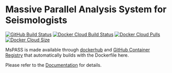 # Massive Parallel Analysis System for Seismologists 

[![GitHub Build Status](https://img.shields.io/github/actions/workflow/status/mspass-team/mspass/python-package.yml?branch=master&logo=GitHub)](https://github.com/mspass-team/mspass/actions/workflows/python-package.yml)
[![Docker Cloud Build Status](https://img.shields.io/github/actions/workflow/status/mspass-team/mspass/docker-publish.yml?branch=master&label=docker%20build&logo=Docker)](https://github.com/mspass-team/mspass/actions/workflows/docker-publish.yml)
[![Docker Cloud Pulls](https://img.shields.io/docker/pulls/mspass/mspass?logo=Docker)](https://hub.docker.com/r/mspass/mspass/)
[![Docker Cloud Size](https://img.shields.io/docker/image-size/mspass/mspass/master?logo=Docker)](https://hub.docker.com/r/mspass/mspass/)

MsPASS is made available through [dockerhub](https://hub.docker.com/r/mspass/mspass) and [GitHub Container Registry](https://github.com/mspass-team/mspass/pkgs/container/mspass) that automatically builds with the Dockerfile here. 

Please refer to the [Documentation](https://www.mspass.org/) for details.
